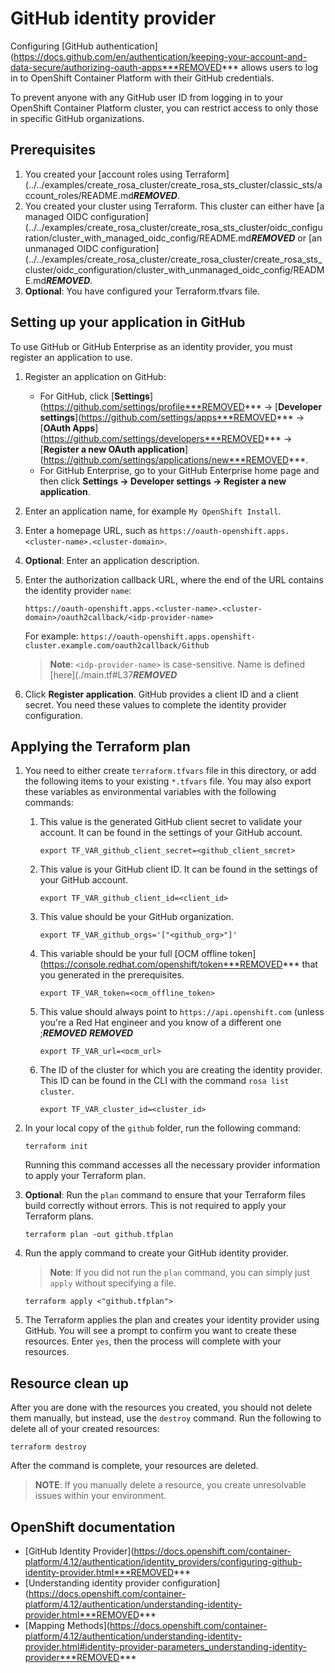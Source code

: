# GitHub identity provider

Configuring [GitHub authentication](https://docs.github.com/en/authentication/keeping-your-account-and-data-secure/authorizing-oauth-apps***REMOVED*** allows users to log in to OpenShift Container Platform with their GitHub credentials.

To prevent anyone with any GitHub user ID from logging in to your OpenShift Container Platform cluster, you can restrict access to only those in specific GitHub organizations.
## Prerequisites

1. You created your [account roles using Terraform](../../examples/create_rosa_cluster/create_rosa_sts_cluster/classic_sts/account_roles/README.md***REMOVED***.
1. You created your cluster using Terraform. This cluster can either have [a managed OIDC configuration](../../examples/create_rosa_cluster/create_rosa_sts_cluster/oidc_configuration/cluster_with_managed_oidc_config/README.md***REMOVED*** or [an unmanaged OIDC configuration](../../examples/create_rosa_cluster/create_rosa_cluster/create_rosa_sts_cluster/oidc_configuration/cluster_with_unmanaged_oidc_config/README.md***REMOVED***.
1. **Optional**: You have configured your Terraform.tfvars file.

## Setting up your application in GitHub

To use GitHub or GitHub Enterprise as an identity provider, you must register an application to use.

1. Register an application on GitHub:
    - For GitHub, click [**Settings**](https://github.com/settings/profile***REMOVED*** → [**Developer settings**](https://github.com/settings/apps***REMOVED*** → [**OAuth Apps**](https://github.com/settings/developers***REMOVED*** → [**Register a new OAuth application**](https://github.com/settings/applications/new***REMOVED***.
    - For GitHub Enterprise, go to your GitHub Enterprise home page and then click **Settings → Developer settings → Register a new application**.
2. Enter an application name, for example `My OpenShift Install`.
3. Enter a homepage URL, such as `https://oauth-openshift.apps.<cluster-name>.<cluster-domain>`.
4. **Optional**: Enter an application description.    
5. Enter the authorization callback URL, where the end of the URL contains the identity provider `name`:

    `https://oauth-openshift.apps.<cluster-name>.<cluster-domain>/oauth2callback/<idp-provider-name>`
    
    For example:
    `https://oauth-openshift.apps.openshift-cluster.example.com/oauth2callback/Github`
	
	> **Note**: `<idp-provider-name>` is case-sensitive. Name is defined [here](./main.tf#L37***REMOVED***

6. Click **Register application**. GitHub provides a client ID and a client secret. You need these values to complete the identity provider configuration.

## Applying the Terraform plan

1. You need to either create `terraform.tfvars` file in this directory, or add the following items to your existing `*.tfvars` file. You may also export these variables as environmental variables with the following commands:
      1.  This value is the generated GitHub client secret to validate your account. It can be found in the settings of your GitHub account.
          ```
          export TF_VAR_github_client_secret=<github_client_secret>
          ```
      1.  This value is your GitHub client ID. It can be found in the settings of your GitHub account.   
          ```
          export TF_VAR_github_client_id=<client_id>
          ```
      1.  This value should be your GitHub organization. 
          ```
          export TF_VAR_github_orgs='["<github_org>"]'
          ```
      1.  This variable should be your full [OCM offline token](https://console.redhat.com/openshift/token***REMOVED*** that you generated in the prerequisites.  
          ```
          export TF_VAR_token=<ocm_offline_token> 
          ```
      1.  This value should always point to `https://api.openshift.com` (unless you're a Red Hat engineer and you know of a different one ;***REMOVED*** ***REMOVED***  
          ```
          export TF_VAR_url=<ocm_url>
          ```
      1.  The ID of the cluster for which you are creating the identity provider. This ID can be found in the CLI with the command `rosa list cluster`. 
          ```
          export TF_VAR_cluster_id=<cluster_id>
          ```
1. In your local copy of the `github` folder, run the following command:
   ````
   terraform init
   ````
   Running this command accesses all the necessary provider information to apply your Terraform plan.
1. **Optional**: Run the `plan` command to ensure that your Terraform files build correctly without errors. This is not required to apply your Terraform plans.
   ````
   terraform plan -out github.tfplan
   ````
1. Run the apply command to create your GitHub identity provider. 

   > **Note**: If you did not run the `plan` command, you can simply just `apply` without specifying a file.

    ````
    terraform apply <"github.tfplan">
    ````
1. The Terraform applies the plan and creates your identity provider using GitHub. You will see a prompt to confirm you want to create these resources. Enter `yes`, then the process will complete with your resources.

## Resource clean up

After you are done with the resources you created, you should not delete them manually, but instead, use the `destroy` command. Run the following to delete all of your created resources:
  
```
terraform destroy
```

After the command is complete, your resources are deleted.

> **NOTE**: If you manually delete a resource, you create unresolvable issues within your environment.

## OpenShift documentation

 - [GitHub Identity Provider](https://docs.openshift.com/container-platform/4.12/authentication/identity_providers/configuring-github-identity-provider.html***REMOVED***
 - [Understanding identity provider configuration](https://docs.openshift.com/container-platform/4.12/authentication/understanding-identity-provider.html***REMOVED***
 - [Mapping Methods](https://docs.openshift.com/container-platform/4.12/authentication/understanding-identity-provider.html#identity-provider-parameters_understanding-identity-provider***REMOVED***

